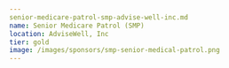 ```yaml
---
senior-medicare-patrol-smp-advise-well-inc.md
name: Senior Medicare Patrol (SMP)
location: AdviseWell, Inc
tier: gold
image: /images/sponsors/smp-senior-medical-patrol.png
---
```


